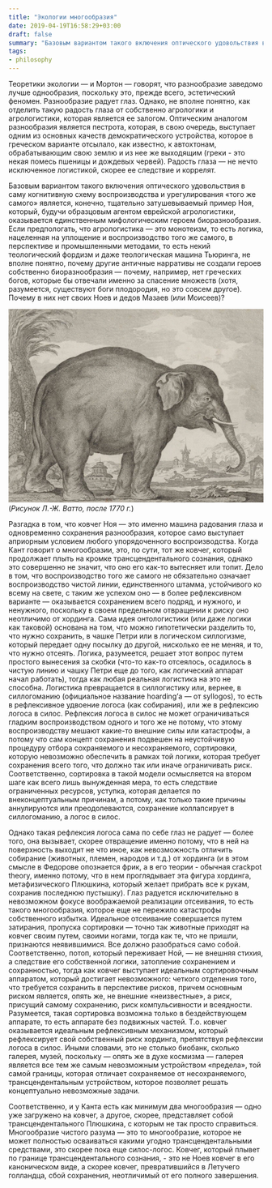 ```yaml
---
title: "Экологии многообразия"
date: 2019-04-19T16:58:29+03:00
draft: false
summary: "Базовым вариантом такого включения оптического удовольствия в саму когнитивную схему воспроизводства и урегулирования «того же самого» является, конечно, тщательно затушевываемый пример Ноя, который, будучи образцовым агентом еврейской агрологистики, оказывается единственным мифологическим героем биоразнообразия."
tags:
- philosophy
---
```

Теоретики экологии — и Мортон — говорят, что разнообразие заведомо лучше однообразия, поскольку это, прежде всего, эстетический феномен. Разнообразие радует глаз. Однако, не вполне понятно, как отделить такую радость глаза от собственно агрологики и агрологистики, которая является ее залогом. Оптическим аналогом разнообразия является пестрота, которая, в свою очередь, выступает одним из основных качеств демократического устройства, которое в греческом варианте отсылало, как известно, к автохтонам, обрабатывающим свою землю и из нее же выходящим (греки - это некая помесь пшеницы и дождевых червей). Радость глаза — не нечто исключенное логистикой, скорее ее следствие и коррелят.

Базовым вариантом такого включения оптического удовольствия в саму когнитивную схему воспроизводства и урегулирования «того же самого» является, конечно, тщательно затушевываемый пример Ноя, который, будучи образцовым агентом еврейской агрологистики, оказывается единственным мифологическим героем биоразнообразия. Если предпологать, что агрологистика — это монотеизм, то есть логика, нацеленная на уплощение и воспроизводство того же самого, в перспективе и промышленными методами, то есть некий теологический фордизм и даже теологическая машина Тьюринга, не вполне понятно, почему другие античные нарративы не создали героев собственно биоразнообразия — почему, например, нет греческих богов, которые бы отвечали именно за спасение множеств (хотя, разумеется, существуют боги плодородия, но это совсем другое). Почему в них нет своих Ноев и дедов Мазаев (или Моисеев)?

![картинка](elefant.jpg)
(*Рисунок Л.-Ж. Ватто, после 1770 г.*)

Разгадка в том, что ковчег Ноя — это именно машина радования глаза и одновременно сохранения разнообразия, которое само выступает априорным условием любого упорядоченного воспроизводства. Когда Кант говорит о многообразии, это, по сути, тот же ковчег, который продолжает плыть на кромке трансцендентального сознания, однако это совершенно не значит, что оно его как-то вытесняет или топит. Дело в том, что воспроизводство того же самого не обязательно означает воспроизводство чистой линии, единственного штамма, устойчивого ко всему на свете, с таким же успехом оно — в более рефлексивном варианте — оказывается сохранением всего подряд, и нужного, и ненужного, поскольку в своем предельном отвращении к риску оно неотличимо от хординга. Сама идея онтологистики (или даже логики как таковой) основана на том, что можно гипотетически разделить то, что нужно сохранить, в чашке Петри или в логическом силлогизме, который передает одну посылку до другой, нисколько ее не меняя, и то, что нужно отсеять. Логика, разумеется, решает этот вопрос путем простого вынесения за скобки (что-то как-то отсеялось, осадилось в чистую линию и чашку Петри еще до того, как логический аппарат начал работать), тогда как любая реальная логистика на это не способна. Логистика превращается в силлогистику или, вернее, в силлогоманию (официальное название hoarding’а — от syllogos), то есть в рефлексивное удвоение логоса (как собирания), или же в рефлексию логоса в силос. Рефлексия логоса в силос не может ограничиваться гладким воспроизводством одного и того же не потому, что этому воспроизводству мешают какие-то внешние силы или катастрофы, а потому что сам концепт сохранения подвешен на неустойчивую процедуру отбора сохраняемого и несохраняемого, сортировки, которую невозможно обеспечить в рамках той логики, которая требует сохранения всего того, что должно так или иначе ограничивать риск. Соответственно, сортировка в такой модели осмысляется на втором шаге как всего лишь вынужденная мера, то есть следствие ограниченных ресурсов, уступка, которая делается по внеконцептуальным причинам, а потому, как только такие причины аннулируются или преодолеваются, сохранение коллапсирует в силлогоманию, а логос в силос.

Однако такая рефлексия логоса сама по себе глаз не радует — более того, она вызывает, скорее отвращение именно потому, что в ней на поверхность выходит не что иное, как невозможность отличить собирание (животных, племен, народов и т.д.) от хординга (и в этом смысле в Федорове опознается фрик, а в его теории - обычная crackpot theory, именно потому, что в нем проглядывает эта фигура хординга, метафизического Плюшкина, который желает прибрать все к рукам, сохранив последнюю пустышку). Глаз радуется исключительно в невозможном фокусе воображаемой реализации отсеивания, то есть такого многообразия, которое еще не пережило катастрофы собственного избытка. Идеальное отсеивание совершается путем затирания, пропуска сортировки — точно так животные приходят на ковчег своим путем, своими ногами, тогда как те, что не пришли, признаются неявившимися. Все должно разобраться само собой. Соответственно, потоп, который переживает Ной, — не внешняя стихия, а следствие его собственной логики, затопление сохранением и сохранностью, тогда как ковчег выступает идеальным сортировочным аппаратом, который достигает невозможного: четкого отделения того, что требуется сохранить в перспективе рисков, причем основным риском является, опять же, не внешние «неизвестные», а риск, присущий самому сохранению, риск компульсивности и всеядности. Разумеется, такая сортировка возможна только в бездействующем аппарате, то есть аппарате без подвижных частей. Т.о. ковчег оказывается идеальным рефлексивным механизмом, который рефлексирует свой собственный риск хординга, препятствуя рефлексии логоса в силос. Иными словами, это не столько биобанк, сколько галерея, музей, поскольку — опять же в духе космизма — галерея является все тем же самым невозможным устройством «предела», той самой границы, которая отличает сохраняемое от несохраняемого, трансцендентальным устройством, которое позволяет решать концептуально невозможные задачи.

Соответственно, и у Канта есть как минимум два многообразия — одно уже загружено на ковчег, а другое, скорее, представляет собой трансцендентального Плюшкина, с которым не так просто справиться. Многообразие чистого разума — это то многообразие, которое не может полностью осваиваться какими угодно трансцендентальными средствами, это скорее пока еще силос-логос. Ковчег, который плывет по границе трансцендентального сознания, - это не Ноев ковчег в его каноническом виде, а скорее ковчег, превратившийся в Летучего голландца, сбой сохранения, неотличимый от его полного завершения.